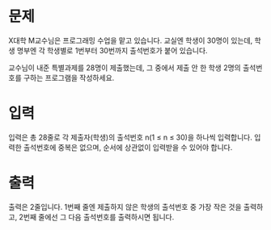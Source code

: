 # 문제
X대학 M교수님은 프로그래밍 수업을 맡고 있습니다. 교실엔 학생이 30명이 있는데, 학생 명부엔 각 학생별로 1번부터 30번까지 출석번호가 붙어 있습니다.

교수님이 내준 특별과제를 28명이 제출했는데, 그 중에서 제출 안 한 학생 2명의 출석번호를 구하는 프로그램을 작성하세요.

# 입력
입력은 총 28줄로 각 제출자(학생)의 출석번호 n(1 ≤ n ≤ 30)을 하나씩 입력합니다. 입력한 출석번호에 중복은 없으며, 순서에 상관없이 입력받을 수 있어야 합니다.

# 출력
출력은 2줄입니다. 1번째 줄엔 제출하지 않은 학생의 출석번호 중 가장 작은 것을 출력하고, 2번째 줄에선 그 다음 출석번호를 출력하시면 됩니다.
